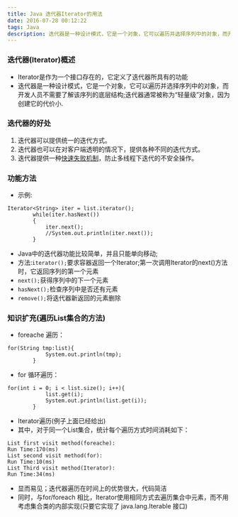 ```yaml
---
title: Java 迭代器Iterator的用法
date: 2016-07-28 00:12:22
tags: Java
description: 迭代器是一种设计模式，它是一个对象，它可以遍历并选择序列中的对象，而开发人员不需要了解该序列的底层结构;迭代器通常被称为“轻量级”对象，因为创建它的代价小.
---
```

### 迭代器(Iterator)概述
+ Iterator是作为一个接口存在的，它定义了迭代器所具有的功能
+ 迭代器是一种设计模式，它是一个对象，它可以遍历并选择序列中的对象，而开发人员不需要了解该序列的底层结构;迭代器通常被称为“轻量级”对象，因为创建它的代价小.

### 迭代器的好处
1. 迭代器可以提供统一的迭代方式。
2. 迭代器也可以在对客户端透明的情况下，提供各种不同的迭代方式。
3. 迭代器提供一种[快速失败机制](http://wiki.jikexueyuan.com/project/java-enhancement/java-thirtyfour.html)，防止多线程下迭代的不安全操作。

### 功能方法
+ 示例:
```
Iterator<String> iter = list.iterator();
		while(iter.hasNext())
		{
			iter.next();
			//System.out.println(iter.next());
		}
```
+ Java中的迭代器功能比较简单，并且只能单向移动;
+ 方法:`iterator();`要求容器返回一个Iterator;第一次调用Iterator的next()方法时，它返回序列的第一个元素
+ `next();`获得序列中的下一个元素
+ `hasNext();`检查序列中是否还有元素
+ `remove();`将迭代器新返回的元素删除

### 知识扩充(遍历List集合的方法)
+ foreache 遍历：
```
for(String tmp:list){
			System.out.println(tmp);
		}
```
+ for 循环遍历：
```
for(int i = 0; i < list.size(); i++){
			list.get(i);
			System.out.println(list.get(i));
		}
```
+ Iterator遍历(例子上面已经给出)
+ 其中，对于同一个List集合，统计每个遍历方式时间消耗如下：
```
List first visit method(foreache):
Run Time:170(ms)
List second visit method(for):
Run Time:10(ms)
List Third visit method(Iterator):
Run Time:34(ms)
```
+ 显而易见；迭代器遍历在时间上的优势很大，代码简洁
+ 同时，与for/foreach 相比，Iterator使用相同方式去遍历集合中元素，而不用考虑集合类的内部实现(只要它实现了 java.lang.Iterable 接口)
